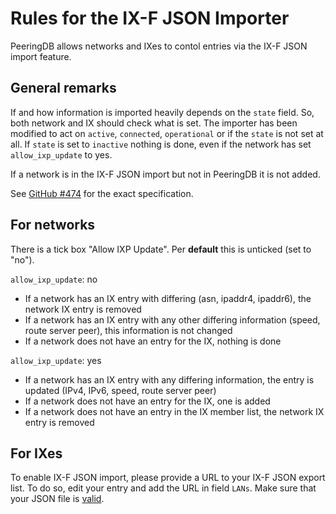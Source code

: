 # Rules for the IX-F JSON Importer
PeeringDB allows networks and IXes to contol entries via the IX-F JSON import feature.

## General remarks
If and how information is imported heavily depends on the `state` field. So, both network and IX should check what is set. The importer has been modified to act on `active`, `connected`, `operational` or if the `state` is not set at all. If `state` is set to `inactive` nothing is done, even if the network has set `allow_ixp_update` to yes.

If a network is in the IX-F JSON import but not in PeeringDB it is not added.

See [GitHub #474](https://github.com/peeringdb/peeringdb/issues/474) for the exact specification.

## For networks
There is a tick box "Allow IXP Update". Per **default** this is unticked (set to "no").

`allow_ixp_update`: no
- If a network has an IX entry with differing (asn, ipaddr4, ipaddr6), the network IX entry is removed
- If a network has an IX entry with any other differing information (speed, route server peer), this information is not changed
- If a network does not have an entry for the IX, nothing is done

`allow_ixp_update`: yes
- If a network has an IX entry with any differing information, the entry is updated (IPv4, IPv6, speed, route server peer)
- If a network does not have an entry for the IX, one is added
- If a network does not have an entry in the IX member list, the network IX entry is removed

## For IXes
To enable IX-F JSON import, please provide a URL to your IX-F JSON export list. To do so, edit your entry and add the URL in field `LANs`. Make sure that your JSON file is [valid](https://www.ixpdb.net/en/validator/).
